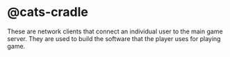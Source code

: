 # @cats-cradle

These are network clients that connect an individual user to the main game
server. They are used to build the software that the player uses for playing
game.

